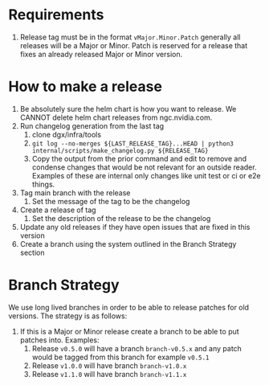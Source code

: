 # Requirements
1. Release tag must be in the format `vMajor.Minor.Patch` generally all releases will be a Major or Minor. Patch is reserved for a release that fixes an already released Major or Minor version.

# How to make a release
1. Be absolutely sure the helm chart is how you want to release. We CANNOT delete helm chart releases from ngc.nvidia.com.
1. Run changelog generation from the last tag
    1. clone dgx/infra/tools
    1. `git log --no-merges ${LAST_RELEASE_TAG}...HEAD | python3 internal/scripts/make_changelog.py ${RELEASE_TAG}`
    1. Copy the output from the prior command and edit to remove and condense changes that would be not relevant for an outside reader. Examples of these are internal only changes like unit test or ci or e2e things.
1. Tag main branch with the release
    1. Set the message of the tag to be the changelog
1. Create a release of tag
    1. Set the description of the release to be the changelog
1. Update any old releases if they have open issues that are fixed in this version
1. Create a branch using the system outlined in the Branch Strategy section

# Branch Strategy
We use long lived branches in order to be able to release patches for old versions. The strategy is as follows:
1. If this is a Major or Minor release create a branch to be able to put patches into. Examples:
    1. Release `v0.5.0` will have a branch `branch-v0.5.x` and any patch would be tagged from this branch for example `v0.5.1`
    1. Release `v1.0.0` will have branch `branch-v1.0.x`
    1. Release `v1.1.0` will have branch `branch-v1.1.x`